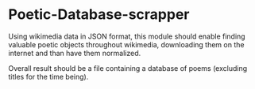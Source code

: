# Poetic-Database-scrapper
  Using wikimedia data in JSON format, this module should enable finding valuable poetic objects throughout wikimedia, downloading them on the internet and than have them normalized.
  
  Overall result should be a file containing a database of poems (excluding titles for the time being).
